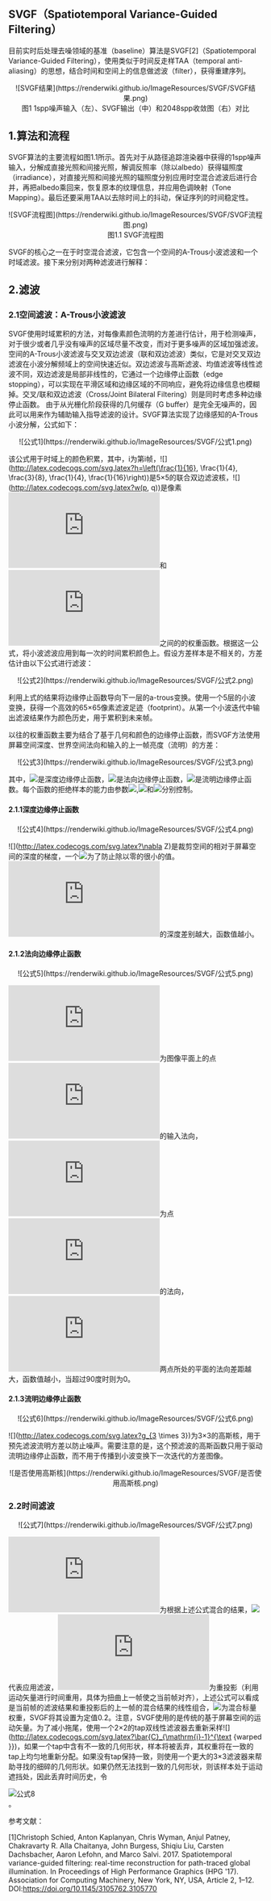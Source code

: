 ## SVGF（Spatiotemporal Variance-Guided Filtering）

目前实时后处理去噪领域的基准（baseline）算法是SVGF[2]（Spatiotemporal Variance-Guided Filtering），使用类似于时间反走样TAA（temporal anti-aliasing）的思想，结合时间和空间上的信息做滤波（filter），获得重建序列。

<div align=center>![SVGF结果](https://renderwiki.github.io/ImageResources/SVGF/SVGF结果.png)</div>

<center>图1 1spp噪声输入（左）、SVGF输出（中）和2048spp收敛图（右）对比</center>


## 1.算法和流程

SVGF算法的主要流程如图1.1所示。首先对于从路径追踪渲染器中获得的1spp噪声输入，分解成直接光照和间接光照，解调反照率（除以albedo）获得辐照度（irradiance），对直接光照和间接光照的辐照度分别应用时空混合滤波后进行合并，再把albedo乘回来，恢复原本的纹理信息，并应用色调映射（Tone Mapping）。最后还要采用TAA以去除时间上的抖动，保证序列的时间稳定性。

<div align=center>![SVGF流程图](https://renderwiki.github.io/ImageResources/SVGF/SVGF流程图.png)</div>

<center>图1.1 SVGF流程图</center>

SVGF的核心之一在于时空混合滤波，它包含一个空间的A-Trous小波滤波和一个时域滤波。接下来分别对两种滤波进行解释：

## 2.滤波

### 2.1空间滤波：A-Trous小波滤波

SVGF使用时域累积的方法，对每像素颜色流明的方差进行估计，用于检测噪声，对于很少或者几乎没有噪声的区域尽量不改变，而对于更多噪声的区域加强滤波。
空间的A-Trous小波滤波与交叉双边滤波（联和双边滤波）类似，它是对交叉双边滤波在小波分解频域上的空间快速近似。双边滤波与高斯滤波、均值滤波等线性滤波不同，双边滤波是局部非线性的，它通过一个边缘停止函数（edge stopping），可以实现在平滑区域和边缘区域的不同响应，避免将边缘信息也模糊掉。交叉/联和双边滤波（Cross/Joint Bilateral Filtering）则是同时考虑多种边缘停止函数。
由于从光栅化阶段获得的几何缓存（G buffer）是完全无噪声的，因此可以用来作为辅助输入指导滤波的设计。SVGF算法实现了边缘感知的A-Trous小波分解，公式如下：

<div align=center>![公式1](https://renderwiki.github.io/ImageResources/SVGF/公式1.png)</div>

该公式用于时域上的颜色积累，其中，i为第i帧，![](http://latex.codecogs.com/svg.latex?h=\left(\frac{1}{16}, \frac{1}{4}, \frac{3}{8}, \frac{1}{4}, \frac{1}{16}\right))是5×5的联合双边滤波核，![](http://latex.codecogs.com/svg.latex?w(p, q))是像素![](http://latex.codecogs.com/svg.latex?p)和![](http://latex.codecogs.com/svg.latex?q)之间的的权重函数。根据这一公式，将小波滤波应用到每一次的时间累积颜色上。假设方差样本是不相关的，方差估计由以下公式进行滤波：

<div align=center>![公式2](https://renderwiki.github.io/ImageResources/SVGF/公式2.png)</div>

利用上式的结果将边缘停止函数导向下一层的a-trous变换。使用一个5层的小波变换，获得一个高效的65×65像素滤波足迹（footprint）。从第一个小波迭代中输出滤波结果作为颜色历史，用于累积到未来帧。

以往的权重函数主要为结合了基于几何和颜色的边缘停止函数，而SVGF方法使用屏幕空间深度、世界空间法向和输入的上一帧亮度（流明）的方差：

<div align=center>![公式3](https://renderwiki.github.io/ImageResources/SVGF/公式3.png)</div>

其中，![](http://latex.codecogs.com/svg.latex?w_{z})是深度边缘停止函数，![](http://latex.codecogs.com/svg.latex?w_{n})是法向边缘停止函数，![](http://latex.codecogs.com/svg.latex?w_{l})是流明边缘停止函数。每个函数的拒绝样本的能力由参数![](http://latex.codecogs.com/svg.latex?\sigma_{z}),![](http://latex.codecogs.com/svg.latex?\sigma_{n})和![](http://latex.codecogs.com/svg.latex?\sigma_{l})分别控制。


#### 2.1.1深度边缘停止函数

<div align=center>![公式4](https://renderwiki.github.io/ImageResources/SVGF/公式4.png)</div>

![](http://latex.codecogs.com/svg.latex?\nabla Z)是裁剪空间的相对于屏幕空间的深度的梯度，一个![](http://latex.codecogs.com/svg.latex?\varepsilon)为了防止除以零的很小的值。![](http://latex.codecogs.com/svg.latex?pq)的深度差别越大，函数值越小。

#### 2.1.2法向边缘停止函数

<div align=center>![公式5](https://renderwiki.github.io/ImageResources/SVGF/公式5.png)</div>

![](http://latex.codecogs.com/svg.latex?n(p))为图像平面上的点![](http://latex.codecogs.com/svg.latex?p)的输入法向，![](http://latex.codecogs.com/svg.latex?n(q))为点![](http://latex.codecogs.com/svg.latex?q)的法向，![](http://latex.codecogs.com/svg.latex?pq)两点所处的平面的法向差距越大，函数值越小，当超过90度时则为0。

#### 2.1.3流明边缘停止函数

<div align=center>![公式6](https://renderwiki.github.io/ImageResources/SVGF/公式6.png)</div>

![](http://latex.codecogs.com/svg.latex?g_{3 \times 3})为3×3的高斯核，用于预先滤波流明方差以防止噪声。需要注意的是，这个预滤波的高斯函数只用于驱动流明边缘停止函数，而不用于传播到小波变换下一次迭代的方差图像。

<div align=center>![是否使用高斯核](https://renderwiki.github.io/ImageResources/SVGF/是否使用高斯核.png)</div>

### 2.2时间滤波

<div align=center>![公式7](https://renderwiki.github.io/ImageResources/SVGF/公式7.png)</div>

![](http://latex.codecogs.com/svg.latex?-)为根据上述公式混合的结果，![](http://latex.codecogs.com/svg.latex?\sim)代表应用滤波，![](http://latex.codecogs.com/svg.latex?warped)为重投影（利用运动矢量进行时间重用，具体为扭曲上一帧使之当前帧对齐），上述公式可以看成是当前帧的滤波结果和重投影后的上一帧的混合结果的线性组合，![](http://latex.codecogs.com/svg.latex?\alpha)为混合标量权重，SVGF将其设置为定值0.2。注意，SVGF使用的是传统的基于屏幕空间的运动矢量。为了减小拖尾，使用一个2×2的tap双线性滤波器去重新采样![](http://latex.codecogs.com/svg.latex?\bar{C}_{\mathrm{i}-1}^{\text {warped }})，如果一个tap中含有不一致的几何形状，样本将被丢弃，其权重将在一致的tap上均匀地重新分配。如果没有tap保持一致，则使用一个更大的3×3滤波器来帮助寻找的细碎的几何形状。如果仍然无法找到一致的几何形状，则该样本处于运动遮挡处，因此丢弃时间历史，令<div>![公式8](https://renderwiki.github.io/ImageResources/SVGF/公式8.png)</div>。


参考文献：

[1]Christoph Schied, Anton Kaplanyan, Chris Wyman, Anjul Patney, Chakravarty R. Alla Chaitanya, John Burgess, Shiqiu Liu, Carsten Dachsbacher, Aaron Lefohn, and Marco Salvi. 2017. Spatiotemporal variance-guided filtering: real-time reconstruction for path-traced global illumination. In Proceedings of High Performance Graphics (HPG '17). Association for Computing Machinery, New York, NY, USA, Article 2, 1–12. DOI:https://doi.org/10.1145/3105762.3105770
